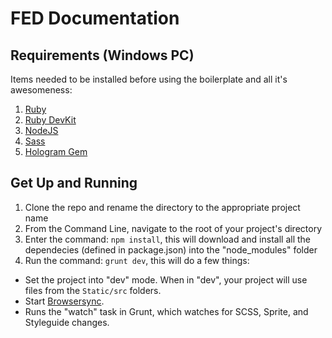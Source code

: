 FED Documentation
===============


## Requirements (Windows PC)

Items needed to be installed before using the boilerplate and all it's awesomeness:

1. [Ruby](http://rubyinstaller.org/) 
2. [Ruby DevKit](http://rubyinstaller.org/add-ons/devkit/)
3. [NodeJS](https://nodejs.org/en/)
3. [Sass](http://sass-lang.com/install)
4. [Hologram Gem](http://trulia.github.io/hologram/)


## Get Up and Running 

1. Clone the repo and rename the directory to the appropriate project name
2. From the Command Line, navigate to the root of your project's directory
3. Enter the command: `npm install`, this will download and install all the dependecies (defined in package.json) into the "node_modules" folder
4. Run the command: `grunt dev`, this will do a few things: 
  * Set the project into "dev" mode. When in "dev", your project will use files from the `Static/src` folders. 
  * Start [Browsersync](http://www.browsersync.io/).
  * Runs the "watch" task in Grunt, which watches for SCSS, Sprite, and Styleguide changes.


